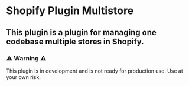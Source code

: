 # Shopify Plugin Multistore 

## This plugin is a plugin for managing one codebase multiple stores in Shopify.

### ⚠️ Warning ⚠️
This plugin is in development and is not ready for production use. Use at your own risk.